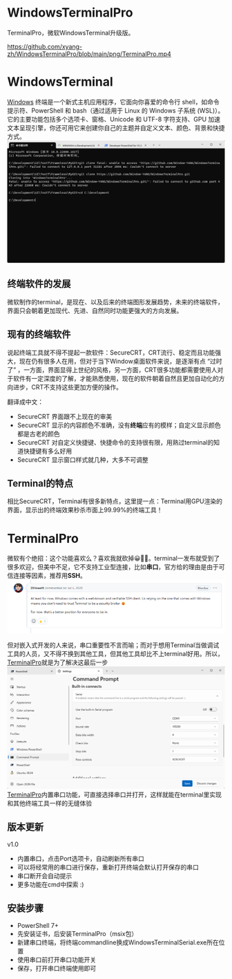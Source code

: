 # WindowsTerminalPro
TerminalPro，微软WindowsTerminal升级版。
<!-- <video id = "video" controls = "" preload = "none" poster="./png/terminal.png">
<source id = "mp4" src = "./png/TerminalPro.mp4" type = "video/mp4">
</video> -->
https://github.com/xyang-zh/WindowsTerminalPro/blob/main/png/TerminalPro.mp4

# WindowsTerminal
[Windows](https://learn.microsoft.com/zh-cn/windows/terminal/) 终端是一个新式主机应用程序，它面向你喜爱的命令行 shell，如命令提示符、PowerShell 和 bash（通过适用于 Linux 的 Windows 子系统 (WSL)）。 它的主要功能包括多个选项卡、窗格、Unicode 和 UTF-8 字符支持、GPU 加速文本呈现引擎，你还可用它来创建你自己的主题并自定义文本、颜色、背景和快捷方式。   
![terminal](./png/terminal.png)


## 终端软件的发展
微软制作的terminal，是现在、以及后来的终端图形发展趋势，未来的终端软件，界面只会朝着更加现代、先进、自然同时功能更强大的方向发展。

## 现有的终端软件
说起终端工具就不得不提起一款软件：SecureCRT，CRT流行、稳定而且功能强大，现在仍有很多人在用，但对于当下Window桌面软件来说，是逐渐有点 “过时了” ，一方面，界面显得上世纪的风格，另一方面，CRT很多功能都需要使用人对于软件有一定深度的了解，才能熟悉使用，现在的软件朝着自然且更加自动化的方向进步，CRT不支持这些更加方便的操作。

翻译成中文：
- SecureCRT 界面跟不上现在的审美
- SecureCRT 显示的内容颜色不准确，没有**终端**应有的模样；自定义显示颜色都是古老的颜色
- SecureCRT 对自定义快捷键、快捷命令的支持很有限，用熟过terminal的知道快捷键有多么好用
- SecureCRT 显示窗口样式就几种，大多不可调整

## Terminal的特点
相比SecureCRT，Terminal有很多新特点，这里提一点：Terminal用GPU渲染的界面，显示出的终端效果秒杀市面上99.99%的终端工具！

# TerminalPro

微软有个绝招：这个功能喜欢么？喜欢我就砍掉😀🎉🎉。terminal一发布就受到了很多欢迎，但美中不足，它不支持工业型连接，比如**串口**，官方给的理由是由于可信连接等因素，推荐用**SSH**。
![reason](./png/reason.png)

但对嵌入式开发的人来说，串口重要性不言而喻；而对于想用Terminal当做调试工具的人员，又不得不换到其他工具，但其他工具却比不上terminal好用。所以，[TerminalPro](https://github.com/Window-YANG/WindowsTerminalPro)就是为了解决这最后一步
![COM](./png/COM.png)
[TerminalPro](https://github.com/Window-YANG/WindowsTerminalPro)内置串口功能，可直接选择串口并打开，这样就能在terminal里实现和其他终端工具一样的无缝体验

## 版本更新
v1.0
- 内置串口，点击Port选项卡，自动刷新所有串口
- 可以将经常用的串口进行保存，重新打开终端会默认打开保存的串口
- 串口断开会自动提示
- 更多功能在cmd中探索 :)

## 安装步骤
- PowerShell 7+
- 先安装证书，后安装TerminalPro（msix包）
- 新建串口终端，将终端commandline换成WindowsTerminalSerial.exe所在位置
- 使用串口前打开串口功能开关
- 保存，打开串口终端使用即可
